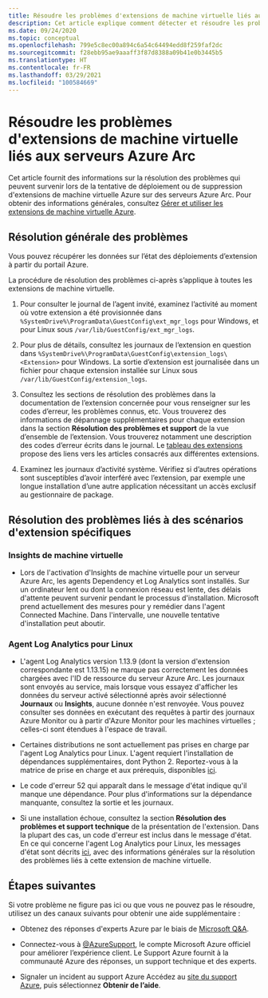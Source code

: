 ```yaml
---
title: Résoudre les problèmes d'extensions de machine virtuelle liés aux serveurs Azure Arc
description: Cet article explique comment détecter et résoudre les problèmes d'extensions de machine virtuelle Azure qui surviennent avec les serveurs Azure Arc.
ms.date: 09/24/2020
ms.topic: conceptual
ms.openlocfilehash: 799e5c8ec00a894c6a54c64494edd8f259faf2dc
ms.sourcegitcommit: f28ebb95ae9aaaff3f87d8388a09b41e0b3445b5
ms.translationtype: HT
ms.contentlocale: fr-FR
ms.lasthandoff: 03/29/2021
ms.locfileid: "100584669"
---
```

# <a name="troubleshoot-arc-enabled-servers-vm-extension-issues"></a>Résoudre les problèmes d'extensions de machine virtuelle liés aux serveurs Azure Arc

Cet article fournit des informations sur la résolution des problèmes qui peuvent survenir lors de la tentative de déploiement ou de suppression d'extensions de machine virtuelle Azure sur des serveurs Azure Arc. Pour obtenir des informations générales, consultez [Gérer et utiliser les extensions de machine virtuelle Azure](./manage-vm-extensions.md).

## <a name="general-troubleshooting"></a>Résolution générale des problèmes

Vous pouvez récupérer les données sur l’état des déploiements d’extension à partir du portail Azure.

La procédure de résolution des problèmes ci-après s’applique à toutes les extensions de machine virtuelle.

1. Pour consulter le journal de l’agent invité, examinez l’activité au moment où votre extension a été provisionnée dans `%SystemDrive%\ProgramData\GuestConfig\ext_mgr_logs` pour Windows, et pour Linux sous `/var/lib/GuestConfig/ext_mgr_logs`.

2. Pour plus de détails, consultez les journaux de l’extension en question dans `%SystemDrive%\ProgramData\GuestConfig\extension_logs\<Extension>` pour Windows. La sortie d’extension est journalisée dans un fichier pour chaque extension installée sur Linux sous `/var/lib/GuestConfig/extension_logs`.

3. Consultez les sections de résolution des problèmes dans la documentation de l’extension concernée pour vous renseigner sur les codes d’erreur, les problèmes connus, etc. Vous trouverez des informations de dépannage supplémentaires pour chaque extension dans la section **Résolution des problèmes et support** de la vue d’ensemble de l’extension. Vous trouverez notamment une description des codes d’erreur écrits dans le journal. Le [tableau des extensions](manage-vm-extensions.md#extensions) propose des liens vers les articles consacrés aux différentes extensions.

4. Examinez les journaux d’activité système. Vérifiez si d’autres opérations sont susceptibles d’avoir interféré avec l’extension, par exemple une longue installation d’une autre application nécessitant un accès exclusif au gestionnaire de package.

## <a name="troubleshooting-specific-extension-scenarios"></a>Résolution des problèmes liés à des scénarios d'extension spécifiques

### <a name="vm-insights"></a>Insights de machine virtuelle

- Lors de l'activation d'Insights de machine virtuelle pour un serveur Azure Arc, les agents Dependency et Log Analytics sont installés. Sur un ordinateur lent ou dont la connexion réseau est lente, des délais d'attente peuvent survenir pendant le processus d'installation. Microsoft prend actuellement des mesures pour y remédier dans l'agent Connected Machine. Dans l'intervalle, une nouvelle tentative d'installation peut aboutir.

### <a name="log-analytics-agent-for-linux"></a>Agent Log Analytics pour Linux

- L'agent Log Analytics version 1.13.9 (dont la version d'extension correspondante est 1.13.15) ne marque pas correctement les données chargées avec l'ID de ressource du serveur Azure Arc. Les journaux sont envoyés au service, mais lorsque vous essayez d'afficher les données du serveur activé sélectionné après avoir sélectionné **Journaux** ou **Insights**, aucune donnée n'est renvoyée. Vous pouvez consulter ses données en exécutant des requêtes à partir des journaux Azure Monitor ou à partir d'Azure Monitor pour les machines virtuelles ; celles-ci sont étendues à l'espace de travail.

- Certaines distributions ne sont actuellement pas prises en charge par l'agent Log Analytics pour Linux. L'agent requiert l'installation de dépendances supplémentaires, dont Python 2. Reportez-vous à la matrice de prise en charge et aux prérequis, disponibles [ici](../../azure-monitor/agents/agents-overview.md#supported-operating-systems).

- Le code d'erreur 52 qui apparaît dans le message d'état indique qu'il manque une dépendance. Pour plus d'informations sur la dépendance manquante, consultez la sortie et les journaux.

- Si une installation échoue, consultez la section **Résolution des problèmes et support technique** de la présentation de l'extension. Dans la plupart des cas, un code d'erreur est inclus dans le message d'état. En ce qui concerne l'agent Log Analytics pour Linux, les messages d'état sont décrits [ici](../../virtual-machines/extensions/oms-linux.md#troubleshoot-and-support), avec des informations générales sur la résolution des problèmes liés à cette extension de machine virtuelle.

## <a name="next-steps"></a>Étapes suivantes

Si votre problème ne figure pas ici ou que vous ne pouvez pas le résoudre, utilisez un des canaux suivants pour obtenir une aide supplémentaire :

- Obtenez des réponses d'experts Azure par le biais de [Microsoft Q&A](/answers/topics/azure-arc.html).

- Connectez-vous à [@AzureSupport](https://twitter.com/azuresupport), le compte Microsoft Azure officiel pour améliorer l’expérience client. Le Support Azure fournit à la communauté Azure des réponses, un support technique et des experts.

- Signaler un incident au support Azure Accédez au [site du support Azure](https://azure.microsoft.com/support/options/), puis sélectionnez **Obtenir de l’aide**.
